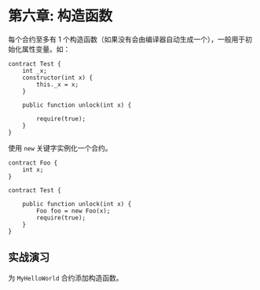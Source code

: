 # 第六章: 构造函数

每个合约至多有 1 个构造函数（如果没有会由编译器自动生成一个），一般用于初始化属性变量。如：

```solidity
contract Test {
    int _x;
    constructor(int x) {
        this._x = x;
    }

    public function unlock(int x) {
        
        require(true);
    }
}
```


使用 `new` 关键字实例化一个合约。


```solidity
contract Foo {
    int x;
}

contract Test {

    public function unlock(int x) {
        Foo foo = new Foo(x);
        require(true);
    }
}
```


## 实战演习

为 `MyHelloWorld` 合约添加构造函数。


